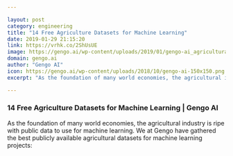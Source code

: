 ```yaml
---

layout: post
category: engineering
title: "14 Free Agriculture Datasets for Machine Learning"
date: 2019-01-29 21:15:20
link: https://vrhk.co/2ShUsUE
image: https://gengo.ai/wp-content/uploads/2019/01/gengo-ai_agricultural-datasets_hero.jpg
domain: gengo.ai
author: "Gengo AI"
icon: https://gengo.ai/wp-content/uploads/2018/10/gengo-ai-150x150.png
excerpt: "As the foundation of many world economies, the agricultural industry is ripe with public data to use for machine learning. We at Gengo have gathered the best publicly available agricultural datasets for machine learning projects:"

---
```


### 14 Free Agriculture Datasets for Machine Learning | Gengo AI

As the foundation of many world economies, the agricultural industry is ripe with public data to use for machine learning. We at Gengo have gathered the best publicly available agricultural datasets for machine learning projects: